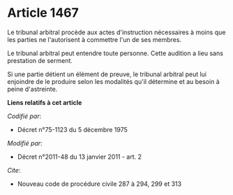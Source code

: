 # Article 1467

Le tribunal arbitral procède aux actes d'instruction nécessaires à moins que les parties ne l'autorisent à commettre l'un de
ses membres. 

Le tribunal arbitral peut entendre toute personne. Cette audition a lieu sans prestation de serment. 

Si une partie détient un élément de preuve, le tribunal arbitral peut lui enjoindre de le produire selon les modalités qu'il
détermine et au besoin à peine d'astreinte.

**Liens relatifs à cet article**

_Codifié par_:

  - Décret n°75-1123 du 5 décembre 1975

_Modifié par_:

  - Décret n°2011-48 du 13 janvier 2011 - art. 2

_Cite_:

  - Nouveau code de procédure civile 287 à 294, 299 et 313
